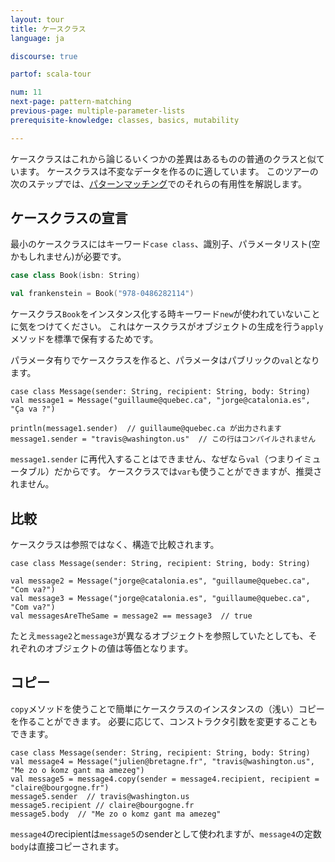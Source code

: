 ```yaml
---
layout: tour
title: ケースクラス
language: ja

discourse: true

partof: scala-tour

num: 11
next-page: pattern-matching
previous-page: multiple-parameter-lists
prerequisite-knowledge: classes, basics, mutability

---
```


ケースクラスはこれから論じるいくつかの差異はあるものの普通のクラスと似ています。
ケースクラスは不変なデータを作るのに適しています。
このツアーの次のステップでは、[パターンマッチング](pattern-matching.html)でのそれらの有用性を解説します。

## ケースクラスの宣言

最小のケースクラスにはキーワード`case class`、識別子、パラメータリスト(空かもしれません)が必要です。
```scala mdoc
case class Book(isbn: String)

val frankenstein = Book("978-0486282114")
```
ケースクラス`Book`をインスタンス化する時キーワード`new`が使われていないことに気をつけてください。
これはケースクラスがオブジェクトの生成を行う`apply`メソッドを標準で保有するためです。

パラメータ有りでケースクラスを作ると、パラメータはパブリックの`val`となります。
```
case class Message(sender: String, recipient: String, body: String)
val message1 = Message("guillaume@quebec.ca", "jorge@catalonia.es", "Ça va ?")

println(message1.sender)  // guillaume@quebec.ca が出力されます
message1.sender = "travis@washington.us"  // この行はコンパイルされません
```
`message1.sender` に再代入することはできません、なぜなら`val`（つまりイミュータブル）だからです。
ケースクラスでは`var`も使うことができますが、推奨されません。

## 比較
ケースクラスは参照ではなく、構造で比較されます。
```
case class Message(sender: String, recipient: String, body: String)

val message2 = Message("jorge@catalonia.es", "guillaume@quebec.ca", "Com va?")
val message3 = Message("jorge@catalonia.es", "guillaume@quebec.ca", "Com va?")
val messagesAreTheSame = message2 == message3  // true
```
たとえ`message2`と`message3`が異なるオブジェクトを参照していたとしても、それぞれのオブジェクトの値は等価となります。

## コピー
`copy`メソッドを使うことで簡単にケースクラスのインスタンスの（浅い）コピーを作ることができます。
必要に応じて、コンストラクタ引数を変更することもできます。
```
case class Message(sender: String, recipient: String, body: String)
val message4 = Message("julien@bretagne.fr", "travis@washington.us", "Me zo o komz gant ma amezeg")
val message5 = message4.copy(sender = message4.recipient, recipient = "claire@bourgogne.fr")
message5.sender  // travis@washington.us
message5.recipient // claire@bourgogne.fr
message5.body  // "Me zo o komz gant ma amezeg"
```
`message4`のrecipientは`message5`のsenderとして使われますが、`message4`の定数`body`は直接コピーされます。
